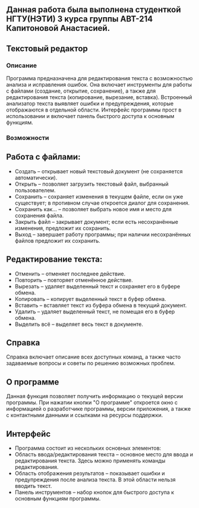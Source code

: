## Данная работа была выполнена студенткой НГТУ(НЭТИ) 3 курса группы АВТ-214 Капитоновой Анастасией.
## Текстовый редактор
### Описание
Программа предназначена для редактирования текста с возможностью анализа и исправления ошибок. Она включает инструменты для работы с файлами (создание, открытие, сохранение), а также для редактирования текста (копирование, вырезание, вставка). Встроенный анализатор текста выявляет ошибки и предупреждения, которые отображаются в отдельной области. Интерфейс программы прост в использовании и включает панель быстрого доступа к основным функциям.
### Возможности
## Работа с файлами:
- Создать – открывает новый текстовый документ (не сохраняется автоматически).
- Открыть – позволяет загрузить текстовый файл, выбранный пользователем.
- Сохранить – сохраняет изменения в текущем файле, если он уже существует; в противном случае откроется диалог для сохранения.
- Сохранить как... – позволяет выбрать новое имя и место для сохранения файла.
- Закрыть файл – закрывает документ; если есть несохранённые изменения, предложит их сохранить.
- Выход – завершает работу программы; при наличии несохранённых файлов предложит их сохранить.
## Редактирование текста:
- Отменить – отменяет последнее действие.
- Повторить – повторяет отменённое действие.
- Вырезать – удаляет выделенный текст и сохраняет его в буфере обмена.
- Копировать – копирует выделенный текст в буфер обмена.
- Вставить – вставляет текст из буфера обмена в текущий документ.
- Удалить – удаляет выделенный текст, не помещая его в буфер обмена.
- Выделить всё – выделяет весь текст в документе.
 ## Справка
 Справка включает описание всех доступных команд, а также часто задаваемые вопросы и советы по решению возможных проблем.
 ## О программе
Данная функция позволяет получить информацию о текущей версии программы.
При нажатии кнопки "О программе" откроется окно с информацией о разработчике программы, версии приложения, а также с контактными данными и ссылками на ресурсы поддержки.
 ## Интерфейс
- Программа состоит из нескольких основных элементов:
- Область ввода/редактирования текста – основное место для ввода и редактирования текста. Здесь можно применять команды редактирования.
- Область отображения результатов – показывает ошибки и предупреждения после анализа текста. В этой области нельзя вводить текст.
- Панель инструментов – набор кнопок для быстрого доступа к основным функциям программы.
